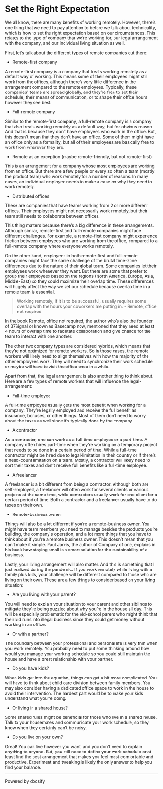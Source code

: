 # Set the Right Expectation

We all know, there are many benefits of working remotely. However, there’s one thing that we need to pay attention to before we talk about technicality, which is how to set the right expectation based on our circumstances. This relates to the type of company that we’re working for, our legal arrangement with the company, and our individual living situation as well. 

First, let’s talk about the different types of remote companies out there: 

- Remote-first company

A remote-first company is a company that treats working remotely as a default way of working. This means some of their employees might still work from the offices, although there’s very little difference in the arrangement compared to the remote employees. Typically, these companies' teams are spread globally, and they’re free to set their schedule, their means of communication, or to shape their office hours however they see best.

- Full-remote company

Similar to the remote-first company, a full-remote company is a company that also treats working remotely as a default way, but for obvious reason. And that is because they don’t have employees who work in the office. But, this doesn’t mean that they don’t have an office. Some of them might have an office only as a formality, but all of their employees are basically free to work from wherever they are. 

- Remote as an exception (maybe remote-friendly, but not remote-first)

This is an arrangement for a company whose most employees are working from an office. But there are a few people or every so often a team (mostly the product team) who work remotely for a number of reasons. In many cases, an individual employee needs to make a case on why they need to work remotely.

- Distributed offices

These are companies that have teams working from 2 or more different offices. Their employees might not necessarily work remotely, but their team still needs to collaborate between offices. 

This thing matters because there’s a big difference in these arrangements. Although similar, remote-first and full-remote companies might face different challenges. For example, a remote-first company might experience friction between employees who are working from the office, compared to a full-remote company where everyone works remotely. 

On the other hand, employees in both remote-first and full-remote companies might face the same challenge of the brutal time-zone differences due to the nature of their global team. Some companies let their employees work whenever they want. But there are some that prefer to group their employees based on the regions (North America, Europe, Asia, Middle-East) so they could maximize their overlap time. These differences will hugely affect the way we set our schedule because overlap time in a remote team is essential. 

> Working remotely, if it is to be successful, usually requires some overlap with the hours your coworkers are putting in. - Remote, office not required

In the book Remote, office not required, the author who’s also the founder of 37Signal or known as Basecamp now, mentioned that they need at least 4 hours of overlap time to facilitate collaboration and give chance for the team to interact with one another. 

The other two company types are considered hybrids, which means that they’re not optimized for remote workers. So in those cases, the remote workers will likely need to align themselves with how the majority of the other employees work. They will need to synchronize their work schedule or maybe will have to visit the office once in a while. 

Apart from that, the legal arrangement is also another thing to think about. Here are a few types of remote workers that will influence the legal-arrangement: 

- Full-time employee

A full-time employee usually gets the most benefit when working for a company. They’re legally employed and receive the full benefit as insurance, bonuses, or other things. Most of them don’t need to worry about the taxes as well since it’s typically done by the company. 

- A contractor

As a contractor, one can work as a full-time employee or a part-time. A company often hires part-time when they’re working on a temporary project that needs to be done in a certain period of time. While a full-time contractor might be hired due to legal-limitation in their country or if there’s a head-count limitation on a team. Mostly, a contractor will likely need to sort their taxes and don’t receive full benefits like a full-time employee. 

- A freelancer

A freelancer is a bit different from being a contractor. Although both are self-employed, a freelancer will often work for several clients or various projects at the same time, while contractors usually work for one client for a certain period of time. Both a contractor and a freelancer usually have to do taxes on their own. 

- Remote-business owner

Things will also be a lot different if you’re a remote-business owner. You might have team members you need to manage besides the products you’re building, the company's operation, and a lot more things that you have to think about if you’re a remote business owner. This doesn’t mean that you can’t make it simple. Paul Jarvis, the author of Company of one, explains in his book how staying small is a smart solution for the sustainability of a business. 

Lastly, your living arrangement will also matter. And this is something that I just realized during the pandemic. If you work remotely while living with a family plus kids, your challenge will be different compared to those who are living on their own. These are a few things to consider based on your living situation: 

- Are you living with your parent?

You will need to explain your situation to your parent and other siblings to mitigate they're being puzzled about why you’re in the house all day. This will be especially problematic for the old-school parent who might think that their kid runs into illegal business since they could get money without working in an office.

- Or with a partner?

The boundary between your professional and personal life is very thin when you work remotely. You probably need to put some thinking around how would you manage your working schedule so you could still maintain the house and have a great relationship with your partner. 

- Do you have kids?

When kids get into the equation, things can get a bit more complicated. You will have to think about child care division between family members. You may also consider having a dedicated office space to work in the house to avoid their intervention. The hardest part would be to make your kids understand what you're doing.

- Or living in a shared house?

Some shared rules might be beneficial for those who live in a shared house. Talk to your housemates and communicate your work schedule, so they know when they certainly can't be noisy. 

- Do you live on your own?

Great! You can live however you want, and you don’t need to explain anything to anyone. But, you still need to define your work schedule or at least find the best arrangement that makes you feel most comfortable and productive. Experiment and tweaking is likely the only answer to help you find your balance. 

----

<a href="https://docsify.js.org" target="_blank" style="color: inherit; font-weight: normal; text-decoration: none;">Powered by docsify</a>